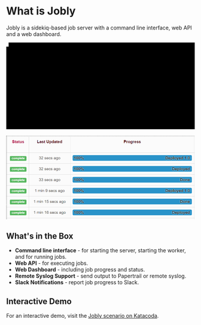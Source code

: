 # What is Jobly

Jobly is a sidekiq-based job server with a command line interface, web API and a web dashboard.

![](.gitbook/assets/terminal.gif)

![](.gitbook/assets/screen.gif)

## What's in the Box

* **Command line interface** - for starting the server, starting the worker, and for running jobs.
* **Web API** - for executing jobs.
* **Web Dashboard** - including job progress and status.
* **Remote Syslog Support** - send output to Papertrail or remote syslog.
* **Slack Notifications** - report job progress to Slack.

## Interactive Demo

For an interactive demo, visit the [Jobly scenario on Katacoda](https://www.katacoda.com/dannyb/scenarios/jobly).

